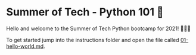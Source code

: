 # Summer of Tech - Python 101 🐍

Hello and welcome to the Summer of Tech Python bootcamp for 2021! 🎉🎉🎉

To get started jump into the instructions folder
and open the file called [01-hello-world.md](instructions/01-hello-world.md).